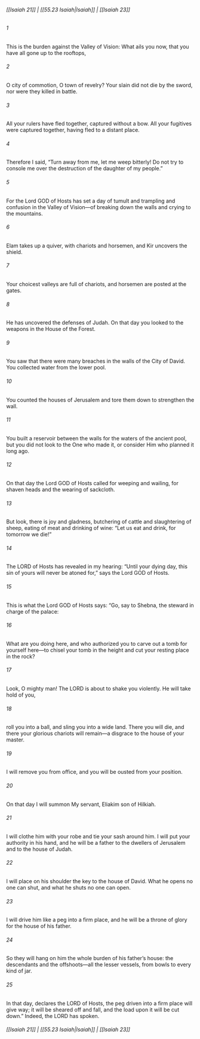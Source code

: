 
###### [[Isaiah 21]] | [[55.23 Isaiah|Isaiah]] | [[Isaiah 23]]

###### 1
This is the burden against the Valley of Vision: What ails you now, that you have all gone up to the rooftops,
###### 2
O city of commotion, O town of revelry? Your slain did not die by the sword, nor were they killed in battle.
###### 3
All your rulers have fled together, captured without a bow. All your fugitives were captured together, having fled to a distant place.
###### 4
Therefore I said, “Turn away from me, let me weep bitterly! Do not try to console me over the destruction of the daughter of my people.”
###### 5
For the Lord GOD of Hosts has set a day of tumult and trampling and confusion in the Valley of Vision—of breaking down the walls and crying to the mountains.
###### 6
Elam takes up a quiver, with chariots and horsemen, and Kir uncovers the shield.
###### 7
Your choicest valleys are full of chariots, and horsemen are posted at the gates.
###### 8
He has uncovered the defenses of Judah. On that day you looked to the weapons in the House of the Forest.
###### 9
You saw that there were many breaches in the walls of the City of David. You collected water from the lower pool.
###### 10
You counted the houses of Jerusalem and tore them down to strengthen the wall.
###### 11
You built a reservoir between the walls for the waters of the ancient pool, but you did not look to the One who made it, or consider Him who planned it long ago.
###### 12
On that day the Lord GOD of Hosts called for weeping and wailing, for shaven heads and the wearing of sackcloth.
###### 13
But look, there is joy and gladness, butchering of cattle and slaughtering of sheep, eating of meat and drinking of wine: “Let us eat and drink, for tomorrow we die!”
###### 14
The LORD of Hosts has revealed in my hearing: “Until your dying day, this sin of yours will never be atoned for,” says the Lord GOD of Hosts.
###### 15
This is what the Lord GOD of Hosts says: “Go, say to Shebna, the steward in charge of the palace:
###### 16
What are you doing here, and who authorized you to carve out a tomb for yourself here—to chisel your tomb in the height and cut your resting place in the rock?
###### 17
Look, O mighty man! The LORD is about to shake you violently. He will take hold of you,
###### 18
roll you into a ball, and sling you into a wide land. There you will die, and there your glorious chariots will remain—a disgrace to the house of your master.
###### 19
I will remove you from office, and you will be ousted from your position.
###### 20
On that day I will summon My servant, Eliakim son of Hilkiah.
###### 21
I will clothe him with your robe and tie your sash around him. I will put your authority in his hand, and he will be a father to the dwellers of Jerusalem and to the house of Judah.
###### 22
I will place on his shoulder the key to the house of David. What he opens no one can shut, and what he shuts no one can open.
###### 23
I will drive him like a peg into a firm place, and he will be a throne of glory for the house of his father.
###### 24
So they will hang on him the whole burden of his father’s house: the descendants and the offshoots—all the lesser vessels, from bowls to every kind of jar.
###### 25
In that day, declares the LORD of Hosts, the peg driven into a firm place will give way; it will be sheared off and fall, and the load upon it will be cut down.” Indeed, the LORD has spoken.

###### [[Isaiah 21]] | [[55.23 Isaiah|Isaiah]] | [[Isaiah 23]]
